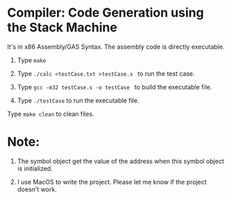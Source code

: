 Compiler: Code Generation using the Stack Machine
=======

It's in x86 Assembly/GAS Syntax. The assembly code is directly executable.

1. Type ```make```

2. Type ```./calc <testCase.txt >testCase.s ``` to run the test case.

3. Type ```gcc -m32 testCase.s -o testCase ``` to build the executable file.

4. Type ```./testCase``` to run the executable file.

Type ``` make clean ``` to clean files.

Note:
========
1. The symbol object get the value of the address when this symbol object is initialized.

2. I use MacOS to write the project. Please let me know if the project doesn't work.
